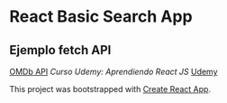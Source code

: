 # React Basic Search App
## Ejemplo fetch API

[OMDb API](http://www.omdbapi.com/)
*Curso Udemy: Aprendiendo React JS*
[Udemy](https://www.udemy.com/aprendiendo-react/)


This project was bootstrapped with [Create React App](https://github.com/facebook/create-react-app).

